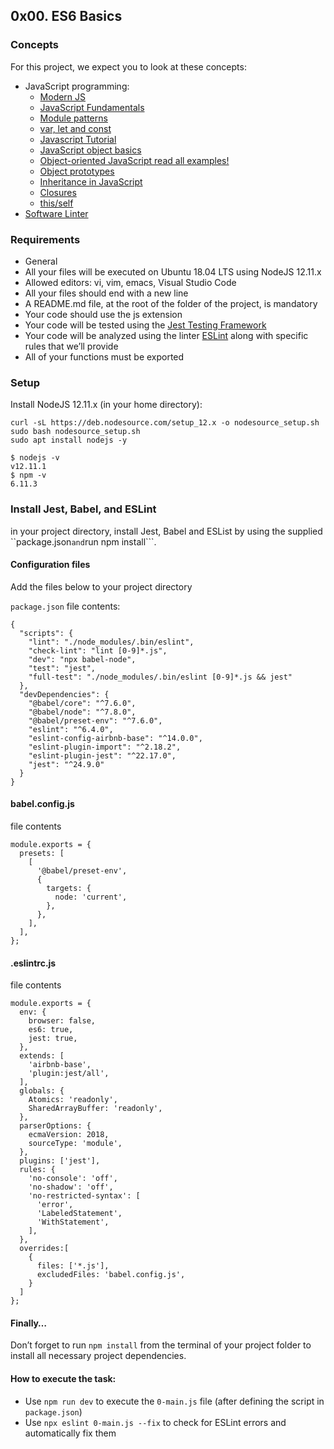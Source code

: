 ## 0x00. ES6 Basics

### Concepts
For this project, we expect you to look at these concepts:

- JavaScript programming:
	- [Modern JS](https://github.com/mbeaudru/modern-js-cheatsheet)
	- [JavaScript Fundamentals](https://developer.mozilla.org/en-US/docs/Learn/Getting_started_with_the_web/JavaScript_basics)
	- [Module patterns](https://darrenderidder.github.io/talks/ModulePatterns/#/)
	- [var, let and const](https://www.youtube.com/watch?v=sjyJBL5fkp8)
	- [Javascript Tutorial](https://www.youtube.com/watch?v=vZBCTc9zHtI)
	- [JavaScript object basics](https://developer.mozilla.org/en-US/docs/Learn/JavaScript/Objects/Basics)
	- [Object-oriented JavaScript read all examples!](https://developer.mozilla.org/en-US/docs/Learn/JavaScript/Objects/Classes_in_JavaScript)
	- [Object prototypes](https://developer.mozilla.org/en-US/docs/Learn/JavaScript/Objects/Object_prototypes)
	- [Inheritance in JavaScript](https://developer.mozilla.org/en-US/docs/Learn/JavaScript/Objects/Classes_in_JavaScript)
	- [Closures](https://developer.mozilla.org/en-US/docs/Web/JavaScript/Closures)
	- [this/self](https://alistapart.com/article/getoutbindingsituations/)
- [Software Linter]()

### Requirements
- General
- All your files will be executed on Ubuntu 18.04 LTS using NodeJS 12.11.x
- Allowed editors: vi, vim, emacs, Visual Studio Code
- All your files should end with a new line
- A README.md file, at the root of the folder of the project, is mandatory
- Your code should use the js extension
- Your code will be tested using the [Jest Testing Framework](https://jestjs.io/)
- Your code will be analyzed using the linter [ESLint](https://eslint.org/) along with specific rules that we’ll provide
- All of your functions must be exported

### Setup
Install NodeJS 12.11.x
(in your home directory):

```
curl -sL https://deb.nodesource.com/setup_12.x -o nodesource_setup.sh
sudo bash nodesource_setup.sh
sudo apt install nodejs -y
```
```
$ nodejs -v
v12.11.1
$ npm -v
6.11.3
```
### Install Jest, Babel, and ESLint
in your project directory, install Jest, Babel and ESList by using the supplied ``package.json``` and ```run npm install```.

#### Configuration files
Add the files below to your project directory

```package.json```
file contents:
```
{
  "scripts": {
    "lint": "./node_modules/.bin/eslint",
    "check-lint": "lint [0-9]*.js",
    "dev": "npx babel-node",
    "test": "jest",
    "full-test": "./node_modules/.bin/eslint [0-9]*.js && jest"
  },
  "devDependencies": {
    "@babel/core": "^7.6.0",
    "@babel/node": "^7.8.0",
    "@babel/preset-env": "^7.6.0",
    "eslint": "^6.4.0",
    "eslint-config-airbnb-base": "^14.0.0",
    "eslint-plugin-import": "^2.18.2",
    "eslint-plugin-jest": "^22.17.0",
    "jest": "^24.9.0"
  }
}
```

#### babel.config.js
file contents
```
module.exports = {
  presets: [
    [
      '@babel/preset-env',
      {
        targets: {
          node: 'current',
        },
      },
    ],
  ],
};
```

#### .eslintrc.js
file contents
```
module.exports = {
  env: {
    browser: false,
    es6: true,
    jest: true,
  },
  extends: [
    'airbnb-base',
    'plugin:jest/all',
  ],
  globals: {
    Atomics: 'readonly',
    SharedArrayBuffer: 'readonly',
  },
  parserOptions: {
    ecmaVersion: 2018,
    sourceType: 'module',
  },
  plugins: ['jest'],
  rules: {
    'no-console': 'off',
    'no-shadow': 'off',
    'no-restricted-syntax': [
      'error',
      'LabeledStatement',
      'WithStatement',
    ],
  },
  overrides:[
    {
      files: ['*.js'],
      excludedFiles: 'babel.config.js',
    }
  ]
};
```
#### Finally…
Don’t forget to run ```npm install``` from the terminal of your project folder to install all necessary project dependencies.

#### How to execute the task:
- Use `npm run dev` to execute the `0-main.js` file (after defining the script in `package.json`)
- Use `npx eslint 0-main.js --fix` to check for ESLint errors and automatically fix them

